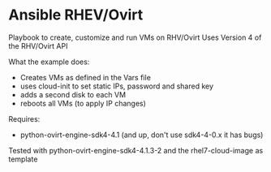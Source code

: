 # Ansible RHEV/Ovirt
Playbook to create, customize and run VMs on RHV/Ovirt
Uses Version 4 of the RHV/Ovirt API

What the example does:
- Creates VMs as defined in the Vars file
- uses cloud-init to set static IPs, password and shared key
- adds a second disk to each VM
- reboots all VMs (to apply IP changes)

Requires:
- python-ovirt-engine-sdk4-4.1 (and up, don't use sdk4-4-0.x it has bugs)

Tested with python-ovirt-engine-sdk4-4.1.3-2 and the rhel7-cloud-image as template
